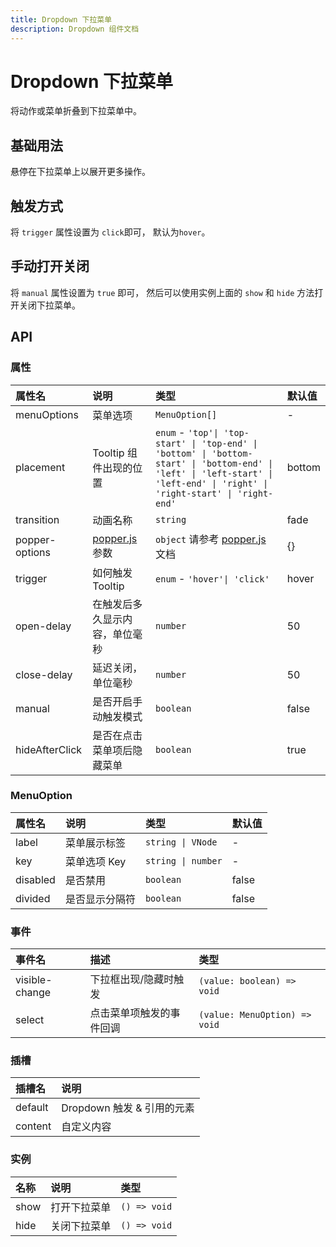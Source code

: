 ```yaml
---
title: Dropdown 下拉菜单
description: Dropdown 组件文档
---
```


# Dropdown 下拉菜单

将动作或菜单折叠到下拉菜单中。

## 基础用法

悬停在下拉菜单上以展开更多操作。

<preview path="../demo/Dropdown/BasicDropdown.vue" title="基础用法" description="Dropdown 组件的基础用法"></preview>

## 触发方式

将 `trigger` 属性设置为 `click`即可， 默认为`hover`。

<preview path="../demo/Dropdown/TriggerDropdown.vue" title="触发方式" description="Dropdown 组件的触发方式"></preview>

## 手动打开关闭

将 `manual` 属性设置为 `true` 即可， 然后可以使用实例上面的 `show` 和 `hide` 方法打开关闭下拉菜单。

<preview path="../demo/Dropdown/ManualDropdown.vue" title="手动打开关闭" description="Dropdown 组件的手动打开关闭"></preview>

## API

### 属性

| 属性名         | 说明                                             | 类型                                                                                                                                                                         | 默认值 |
| :------------- | :----------------------------------------------- | :--------------------------------------------------------------------------------------------------------------------------------------------------------------------------- | :----- |
| menuOptions    | 菜单选项                                         | `MenuOption[]`                                                                                                                                                               | -      |
| placement      | Tooltip 组件出现的位置                           | `enum` - `'top'\| 'top-start' \| 'top-end' \| 'bottom' \| 'bottom-start' \| 'bottom-end' \| 'left' \| 'left-start' \| 'left-end' \| 'right' \| 'right-start' \| 'right-end'` | bottom |
| transition     | 动画名称                                         | `string`                                                                                                                                                                     | fade   |
| popper-options | [popper.js](https://popper.js.org/docs/v2/) 参数 | `object` 请参考 [popper.js](https://popper.js.org/docs/v2/) 文档                                                                                                             | {}     |
| trigger        | 如何触发 Tooltip                                 | `enum` - `'hover'\| 'click'`                                                                                                                                                 | hover  |
| open-delay     | 在触发后多久显示内容，单位毫秒                   | `number`                                                                                                                                                                     | 50     |
| close-delay    | 延迟关闭，单位毫秒                               | `number`                                                                                                                                                                     | 50     |
| manual         | 是否开启手动触发模式                             | `boolean`                                                                                                                                                                    | false  |
| hideAfterClick | 是否在点击菜单项后隐藏菜单                       | `boolean`                                                                                                                                                                    | true   |

### MenuOption

| 属性名   | 说明           | 类型               | 默认值 |
| :------- | :------------- | :----------------- | ------ |
| label    | 菜单展示标签   | `string \| VNode`  | -      |
| key      | 菜单选项 Key   | `string \| number` | -      |
| disabled | 是否禁用       | `boolean`          | false  |
| divided  | 是否显示分隔符 | `boolean`          | false  |

### 事件

| 事件名         | 描述                     | 类型                          |
| :------------- | :----------------------- | :---------------------------- |
| visible-change | 下拉框出现/隐藏时触发    | `(value: boolean) => void`    |
| select         | 点击菜单项触发的事件回调 | `(value: MenuOption) => void` |

### 插槽

| 插槽名  | 说明                       |
| :------ | :------------------------- |
| default | Dropdown 触发 & 引用的元素 |
| content | 自定义内容                 |

### 实例

| 名称 | 说明         | 类型         |
| :--- | :----------- | :----------- |
| show | 打开下拉菜单 | `() => void` |
| hide | 关闭下拉菜单 | `() => void` |